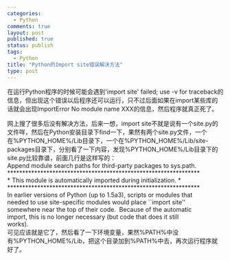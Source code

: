 ```yaml
--- 
categories: 
  - Python
comments: true
layout: post
published: true
status: publish
tags: 
  - Python
title: "Python的Import site错误解决方法"
type: post
---
```

在运行Python程序的时候可能会遇到'import site' failed; use -v for traceback的信息，但出现这个错误以后程序还可以运行，只不过后面如果在import某些库的话就会出现ImportError No module name XXX的信息，然后程序就真正死了。
<div>网上搜了很多后没有解决方法，后来一想，import site不就是说有一个site.py的文件咩，然后在Python安装目录下find一下，果然有两个site.py文件，一个在%PYTHON_HOME%/Lib目录下，一个在%PYTHON_HOME%/Lib/site-packages目录下，分别看了一下内容，发现%PYTHON_HOME%/Lib目录下的site.py比较靠谱，前面几行是这样写的：</div>
<div>Append module search paths for third-party packages to sys.path.</div>
<div>****************************************************************</div>
<div>* This module is automatically imported during initialization. *</div>
<div>****************************************************************</div>
<div>In earlier versions of Python (up to 1.5a3), scripts or modules that</div>
<div>needed to use site-specific modules would place ``import site''</div>
<div>somewhere near the top of their code.  Because of the automatic</div>
<div>import, this is no longer necessary (but code that does it still</div>
<div>works).</div>
<div>可见应该就是它了，然后看了一下环境变量，果然%PATH%中没有%PYTHON_HOME%/Lib，把这个目录加到%PATH%中去，再次运行程序就好了。</div>
